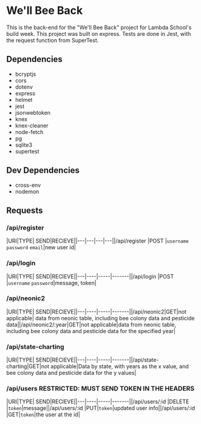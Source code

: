 # We'll Bee Back

 This is the back-end for the "We'll Bee Back" project for Lambda School's build week. This project was built on express. Tests are done in Jest, with the request function from SuperTest.

## Dependencies
* bcryptjs
* cors
* dotenv
* express
* helmet
* jest
* jsonwebtoken
* knex
* knex-cleaner
* node-fetch
* pg
* sqlite3
* supertest

## Dev Dependencies
* cross-env
* nodemon

## Requests

### /api/register
|URI|TYPE| SEND|RECIEVE||---|---|---|---||/api/register |POST |`username` `password` `email`|new user id|

### /api/login
|URI|TYPE| SEND|RECIEVE||---|----|-----|-------||/api/login |POST  |`username` `password`|message, token|

### /api/neonic2
|URI|TYPE| SEND|RECIEVE||---|----|-----|-------||/api/neonic2|GET|not applicable| data from neonic table, including bee colony data and pesticide data||/api/neonic2/:year|GET|not applicable|data from neonic table, including bee colony data and pesticide data for the specified year|

### /api/state-charting
|URI|TYPE| SEND|RECIEVE||---|----|-----|-------||/api/state-charting|GET|not applicable|Data by state, with years as the x value, and bee colony data and pesticide data for the y values|

### /api/users RESTRICTED: MUST SEND TOKEN IN THE HEADERS
|URI|TYPE| SEND|RECIEVE||---|----|-----|-------||/api/users/:id |DELETE |`token`|message||/api/users/:id |PUT|`token`|updated user info||/api/users/:id |GET|`token`|the user at the id|